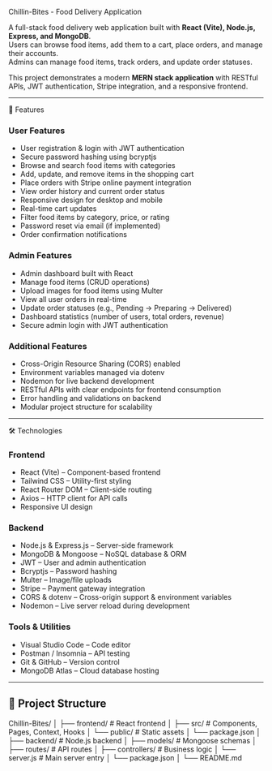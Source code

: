  Chillin-Bites - Food Delivery Application

A full-stack food delivery web application built with **React (Vite), Node.js, Express, and MongoDB**.  
Users can browse food items, add them to a cart, place orders, and manage their accounts.  
Admins can manage food items, track orders, and update order statuses.  

This project demonstrates a modern **MERN stack application** with RESTful APIs, JWT authentication, Stripe integration, and a responsive frontend.

---

 🚀 Features

  ### User Features
  - User registration & login with JWT authentication
  - Secure password hashing using bcryptjs
  - Browse and search food items with categories
  - Add, update, and remove items in the shopping cart
  - Place orders with Stripe online payment integration
  - View order history and current order status
  - Responsive design for desktop and mobile
  - Real-time cart updates
  - Filter food items by category, price, or rating
  - Password reset via email (if implemented)
  - Order confirmation notifications

  ### Admin Features
  - Admin dashboard built with React
  - Manage food items (CRUD operations)
  - Upload images for food items using Multer
  - View all user orders in real-time
  - Update order statuses (e.g., Pending → Preparing → Delivered)
  - Dashboard statistics (number of users, total orders, revenue)
  - Secure admin login with JWT authentication

  ### Additional Features
  - Cross-Origin Resource Sharing (CORS) enabled
  - Environment variables managed via dotenv
  - Nodemon for live backend development
  - RESTful APIs with clear endpoints for frontend consumption
  - Error handling and validations on backend
  - Modular project structure for scalability

---

🛠 Technologies

  ### Frontend
  - React (Vite) – Component-based frontend
  - Tailwind CSS – Utility-first styling
  - React Router DOM – Client-side routing
  - Axios – HTTP client for API calls
  - Responsive UI design

  ### Backend
  - Node.js & Express.js – Server-side framework
  - MongoDB & Mongoose – NoSQL database & ORM
  - JWT – User and admin authentication
  - Bcryptjs – Password hashing
  - Multer – Image/file uploads
  - Stripe – Payment gateway integration
  - CORS & dotenv – Cross-origin support & environment variables
  - Nodemon – Live server reload during development

  ### Tools & Utilities
  - Visual Studio Code – Code editor
  - Postman / Insomnia – API testing
  - Git & GitHub – Version control
  - MongoDB Atlas – Cloud database hosting

---

## 📂 Project Structure
Chillin-Bites/
│
├── frontend/ # React frontend
│ ├── src/ # Components, Pages, Context, Hooks
│ └── public/ # Static assets
│ └── package.json
│
├── backend/ # Node.js backend
│ ├── models/ # Mongoose schemas
│ ├── routes/ # API routes
│ ├── controllers/ # Business logic
│ └── server.js # Main server entry
│ └── package.json
│
└── README.md

